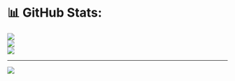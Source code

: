 # 📊 GitHub Stats:
![](https://github-readme-stats.vercel.app/api?username=rp-guruh&theme=dark&hide_border=false&include_all_commits=true&count_private=false)<br/>
![](https://github-readme-streak-stats.herokuapp.com/?user=rp-guruh&theme=dark&hide_border=false)<br/>
![](https://github-readme-stats.vercel.app/api/top-langs/?username=rp-guruh&theme=dark&hide_border=false&include_all_commits=true&count_private=false&layout=compact)

---
[![](https://visitcount.itsvg.in/api?id=rp-guruh&icon=0&color=0)](https://visitcount.itsvg.in)

<!-- Proudly created with GPRM ( https://gprm.itsvg.in ) -->
